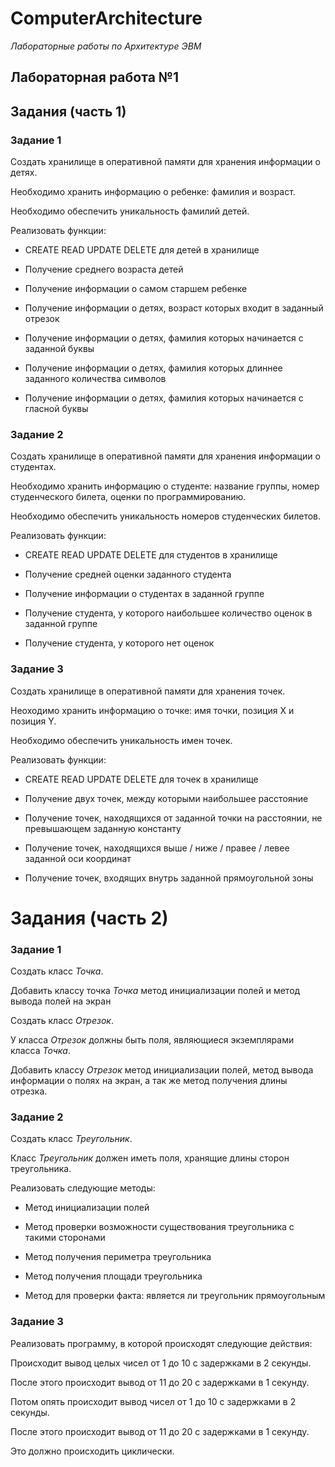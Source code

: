 # ComputerArchitecture
*Лабораторные работы по Архитектуре ЭВМ*

## Лабораторная работа №1
## Задания (часть 1)

### Задание 1

Создать хранилище в оперативной памяти для хранения информации о детях.

Необходимо хранить информацию о ребенке: фамилия и возраст.

Необходимо обеспечить уникальность фамилий детей.

Реализовать функции:

* CREATE READ UPDATE DELETE для детей в хранилище

* Получение среднего возраста детей

* Получение информации о самом старшем ребенке

* Получение информации о детях, возраст которых входит в заданный отрезок

* Получение информации о детях, фамилия которых начинается с заданной буквы

* Получение информации о детях, фамилия которых длиннее заданного количества символов

* Получение информации о детях, фамилия которых начинается с гласной буквы

### Задание 2

Создать хранилище в оперативной памяти для хранения информации о студентах.

Необходимо хранить информацию о студенте: название группы, номер студенческого билета, оценки по программированию.

Необходимо обеспечить уникальность номеров студенческих билетов.

Реализовать функции:

* CREATE READ UPDATE DELETE для студентов в хранилище

* Получение средней оценки заданного студента

* Получение информации о студентах в заданной группе

* Получение студента, у которого наибольшее количество оценок в заданной группе

* Получение студента, у которого нет оценок

### Задание 3

Создать хранилище в оперативной памяти для хранения точек.

Неоходимо хранить информацию о точке: имя точки, позиция X и позиция Y.

Необходимо обеспечить уникальность имен точек.

Реализовать функции:

* CREATE READ UPDATE DELETE для точек в хранилище 

* Получение двух точек, между которыми наибольшее расстояние

* Получение точек, находящихся от заданной точки на расстоянии, не превышающем заданную константу

* Получение точек, находящихся выше / ниже / правее / левее заданной оси координат

* Получение точек, входящих внутрь заданной прямоугольной зоны

# Задания (часть 2)

### Задание 1

Создать класс *Точка*.

Добавить классу точка *Точка* метод инициализации полей и метод вывода полей на экран

Создать класс *Отрезок*.

У класса *Отрезок* должны быть поля, являющиеся экземплярами класса *Точка*.

Добавить классу *Отрезок* метод инициализации полей, метод вывода информации о полях на экран, а так же метод получения длины отрезка.

### Задание 2

Создать класс *Треугольник*.

Класс *Треугольник* должен иметь поля, хранящие длины сторон треугольника.

Реализовать следующие методы:

* Метод инициализации полей

* Метод проверки возможности существования треугольника с такими сторонами

* Метод получения периметра треугольника

* Метод получения площади треугольника

* Метод для проверки факта: является ли треугольник прямоугольным

### Задание 3

Реализовать программу, в которой происходят следующие действия:

Происходит вывод целых чисел от 1 до 10 с задержками в 2 секунды.

После этого происходит вывод от 11 до 20 с задержками в 1 секунду.

Потом опять происходит вывод чисел от 1 до 10 с задержками в 2 секунды.

После этого происходит вывод от 11 до 20 с задержками в 1 секунду.

Это должно происходить циклически.
